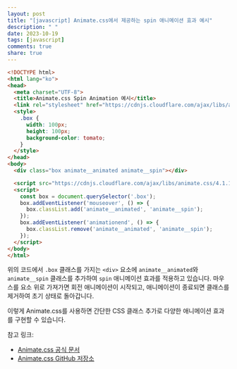 ```yaml
---
layout: post
title: "[javascript] Animate.css에서 제공하는 spin 애니메이션 효과 예시"
description: " "
date: 2023-10-19
tags: [javascript]
comments: true
share: true
---
```


```html
<!DOCTYPE html>
<html lang="ko">
<head>
  <meta charset="UTF-8">
  <title>Animate.css Spin Animation 예시</title>
  <link rel="stylesheet" href="https://cdnjs.cloudflare.com/ajax/libs/animate.css/4.1.1/animate.min.css">
  <style>
    .box {
      width: 100px;
      height: 100px;
      background-color: tomato;
    }
  </style>
</head>
<body>
  <div class="box animate__animated animate__spin"></div>

  <script src="https://cdnjs.cloudflare.com/ajax/libs/animate.css/4.1.1/animate.min.js"></script>
  <script>
    const box = document.querySelector('.box');
    box.addEventListener('mouseover', () => {
      box.classList.add('animate__animated', 'animate__spin');
    });
    box.addEventListener('animationend', () => {
      box.classList.remove('animate__animated', 'animate__spin');
    });
  </script>
</body>
</html>
```

위의 코드에서 `.box` 클래스를 가지는 `<div>` 요소에 `animate__animated`와 `animate__spin` 클래스를 추가하여 `spin` 애니메이션 효과를 적용하고 있습니다. 마우스를 요소 위로 가져가면 회전 애니메이션이 시작되고, 애니메이션이 종료되면 클래스를 제거하여 초기 상태로 돌아갑니다.

이렇게 Animate.css를 사용하면 간단한 CSS 클래스 추가로 다양한 애니메이션 효과를 구현할 수 있습니다.

참고 링크:
- [Animate.css 공식 문서](https://animate.style/)
- [Animate.css GitHub 저장소](https://github.com/animate-css/animate.css)